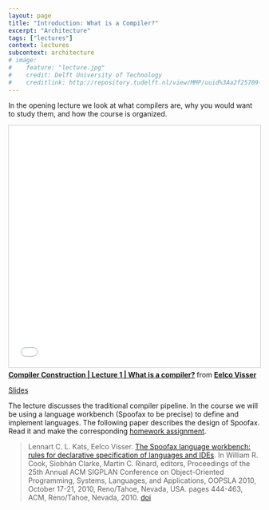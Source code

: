 ```yaml
---
layout: page
title: "Introduction: What is a Compiler?"
excerpt: "Architecture"
tags: ["lectures"]
context: lectures
subcontext: architecture
# image:
#    feature: "lecture.jpg"
#    credit: Delft University of Technology
#    creditlink: http://repository.tudelft.nl/view/MMP/uuid%3Aa2f25709-c56e-453e-9394-4a05acf603a4/
---
```


In the opening lecture we look at what compilers are, why you would want to study them, and how the course is organized.

<iframe src="//www.slideshare.net/slideshow/embed_code/key/q5jwqN862yubE3" width="595" height="485" frameborder="0" marginwidth="0" marginheight="0" scrolling="no" style="border:1px solid #CCC; border-width:1px; margin-bottom:5px; max-width: 100%;" allowfullscreen> </iframe> <div style="margin-bottom:5px"> <strong> <a href="//www.slideshare.net/eelcovisser/compiler-construction-lecture-1-what-is-a-compiler" title="Compiler Construction | Lecture 1 | What is a compiler?" target="_blank">Compiler Construction | Lecture 1 | What is a compiler?</a> </strong> from <strong><a href="https://www.slideshare.net/eelcovisser" target="_blank">Eelco Visser</a></strong> </div>

[Slides](https://github.com/TUDelft-CS4200-2018/lectures/blob/master/01-introduction/CS4200-2018-1-introduction.pdf)

The lecture discusses the traditional compiler pipeline. In the course we will be using a language workbench (Spoofax to be precise) to define and implement languages. The following paper describes the design of Spoofax. Read it and make the corresponding [homework assignment](/assignments/week1.1/).

> Lennart C. L. Kats, Eelco Visser. [The Spoofax language workbench: rules for declarative specification of languages and IDEs](https://doi.org/10.1145/1932682.1869497). In William R. Cook, Siobhán Clarke, Martin C. Rinard, editors, Proceedings of the 25th Annual ACM SIGPLAN Conference on Object-Oriented Programming, Systems, Languages, and Applications, OOPSLA 2010, October 17-21, 2010, Reno/Tahoe, Nevada, USA. pages 444-463, ACM, Reno/Tahoe, Nevada, 2010. [doi](https://doi.org/10.1145/1932682.1869497)
